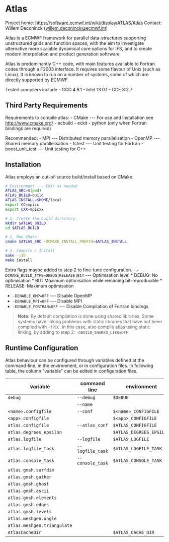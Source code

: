 Atlas
=====

Project home: https://software.ecmwf.int/wiki/display/ATLAS/Atlas
Contact: Willem Deconinck (willem.deconinck@ecmwf.int)

Atlas is a ECMWF framework for parallel data-structures supporting unstructured
grids and function spaces, with the aim to investigate alternative more scalable
dynamical core options for IFS, and to create modern interpolation and product
generation softrware

Atlas is predominantly C++ code, with main features available to Fortran codes
through a F2003 interface. It requires some flavour of Unix (such as Linux).
It is known to run on a number of systems, some of which are directly supported
by ECMWF.

Tested compilers include
    - GCC 4.8.1
    - Intel 13.0.1
    - CCE 8.2.7


Third Party Requirements
------------------------

Requirements to compile atlas:
    - CMake --- For use and installation see http://www.cmake.org/
    - ecbuild
    - eckit
    - python (only when Fortran bindings are required)

Recommended:
    - MPI --- Distributed memory parallelisation
    - OpenMP --- Shared memory parallelisation
    - fctest --- Unit testing for Fortran
    - boost_unit_test --- Unit testing for C++


Installation
------------

Atlas employs an out-of-source build/install based on CMake.

```bash
# Environment --- Edit as needed
ATLAS_SRC=$(pwd)
ATLAS_BUILD=build
ATLAS_INSTALL=$HOME/local
export CC=mpicc
export CXX=mpicxx

# 1. Create the build directory:
mkdir $ATLAS_BUILD
cd $ATLAS_BUILD

# 2. Run CMake
cmake $ATLAS_SRC -DCMAKE_INSTALL_PREFIX=$ATLAS_INSTALL

# 3. Compile / Install
make -j10
make install
```

Extra flags maybe added to step 2 to fine-tune configuration.
    - `-DCMAKE_BUILD_TYPE=DEBUG|RELEASE|BIT` --- Optimisation level
            * DEBUG:   No optimisation
            * BIT:     Maximum optimisation while remaning bit-reproducible
            * RELEASE: Maximum optimisation
   - `-DENABLE_OMP=OFF` --- Disable OpenMP
   - `-DENABLE_MPI=OFF` --- Disable MPI
   - `-DENABLE_FORTRAN=OFF` --- Disable Compilation of Fortran bindings

> **Note:**
> By default compilation is done using shared libraries. Some systems have linking
> problems with static libraries that have not been compiled with `-fPIC`.
> In this case, also compile atlas using static linking, by adding to step 2:
    `-DBUILD_SHARED_LIBS=OFF`

Runtime Configuration
---------------------

Atlas behaviour can be configured through variables defined at the command-line, in the
environment, or in configuration files.
In following table, the column "variable" can be edited in configuration files.

| variable                    | command line     | environment              | default            |
|-----------------------------|------------------|--------------------------|--------------------|
| `debug`                     | `--debug`        | `$DEBUG`                 | `0`                |
|                             | `--name`         |                          | `<app>`            |
| `<name>.configfile`         | `--conf`         | `$<name>_CONFIGFILE`     | `<name>.cfg`       |
| `<app>.configfile`          |                  | `$<app>_CONFIGFILE`      | `<app>.cfg`        |
| `atlas.configfile`          | `--atlas_conf`   | `$ATLAS_CONFIGFILE`      | `atlas.cfg`        |
| `atlas.degrees_epsilon`     |                  | `$ATLAS_DEGREES_EPSILON` | `1.e-3`            |
| `atlas.logfile`             | `--logfile`      | `$ATLAS_LOGFILE`         |                    |
| `atlas.logfile_task`        | `--logfile_task` | `$ATLAS_LOGFILE_TASK`    | `-1`               |
| `atlas.console_task`        | `--console_task` | `$ATLAS_CONSOLE_TASK`    | `0`                |
| `atlas.gmsh.surfdim`        |                  |                          | `2`                |
| `atlas.gmsh.gather`         |                  |                          | `false`            |
| `atlas.gmsh.ghost`          |                  |                          | `false`            |
| `atlas.gmsh.ascii`          |                  |                          | `true`             |
| `atlas.gmsh.elements`       |                  |                          | `true`             |
| `atlas.gmsh.edges`          |                  |                          | `true`             |
| `atlas.gmsh.levels`         |                  |                          | `[]`               |
| `atlas.meshgen.angle`       |                  |                          | `29.5`             |
| `atlas.meshgen.triangulate` |                  |                          | `false`            |
| `AtlasCacheDir`             |                  | `$ATLAS_CACHE_DIR`       | `/tmp/cache/atlas` |


